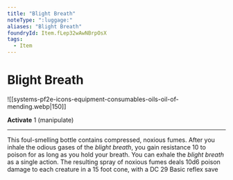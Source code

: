 ```yaml
---
title: "Blight Breath"
noteType: ":luggage:"
aliases: "Blight Breath"
foundryId: Item.fLep32wAwNBrpOsX
tags:
  - Item
---
```


# Blight Breath
![[systems-pf2e-icons-equipment-consumables-oils-oil-of-mending.webp|150]]

**Activate** 1 (manipulate)

* * *

This foul-smelling bottle contains compressed, noxious fumes. After you inhale the odious gases of the _blight breath_, you gain resistance 10 to poison for as long as you hold your breath. You can exhale the _blight breath_ as a single action. The resulting spray of noxious fumes deals 10d6 poison damage to each creature in a 15 foot cone, with a DC 29 Basic reflex save


